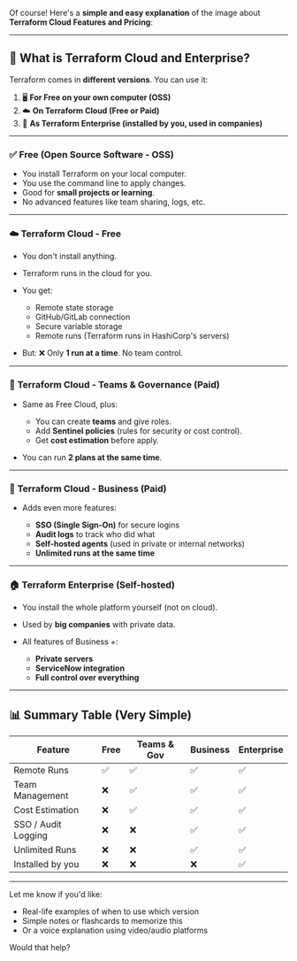 Of course! Here's a **simple and easy explanation** of the image about **Terraform Cloud Features and Pricing**:

---

## 🧩 **What is Terraform Cloud and Enterprise?**

Terraform comes in **different versions**. You can use it:

1. 🖥️ **For Free on your own computer (OSS)**
2. ☁️ **On Terraform Cloud (Free or Paid)**
3. 🏢 **As Terraform Enterprise (installed by you, used in companies)**

---

### ✅ **Free (Open Source Software - OSS)**

* You install Terraform on your local computer.
* You use the command line to apply changes.
* Good for **small projects or learning**.
* No advanced features like team sharing, logs, etc.

---

### ☁️ **Terraform Cloud - Free**

* You don't install anything.
* Terraform runs in the cloud for you.
* You get:

  * Remote state storage
  * GitHub/GitLab connection
  * Secure variable storage
  * Remote runs (Terraform runs in HashiCorp's servers)
* But: ❌ Only **1 run at a time**. No team control.

---

### 👥 **Terraform Cloud - Teams & Governance (Paid)**

* Same as Free Cloud, plus:

  * You can create **teams** and give roles.
  * Add **Sentinel policies** (rules for security or cost control).
  * Get **cost estimation** before apply.
* You can run **2 plans at the same time**.

---

### 🏢 **Terraform Cloud - Business (Paid)**

* Adds even more features:

  * **SSO (Single Sign-On)** for secure logins
  * **Audit logs** to track who did what
  * **Self-hosted agents** (used in private or internal networks)
  * **Unlimited runs at the same time**

---

### 🏠 **Terraform Enterprise (Self-hosted)**

* You install the whole platform yourself (not on cloud).
* Used by **big companies** with private data.
* All features of Business +:

  * **Private servers**
  * **ServiceNow integration**
  * **Full control over everything**

---

## 📊 Summary Table (Very Simple)

| Feature             | Free | Teams & Gov | Business | Enterprise |
| ------------------- | ---- | ----------- | -------- | ---------- |
| Remote Runs         | ✅    | ✅           | ✅        | ✅          |
| Team Management     | ❌    | ✅           | ✅        | ✅          |
| Cost Estimation     | ❌    | ✅           | ✅        | ✅          |
| SSO / Audit Logging | ❌    | ❌           | ✅        | ✅          |
| Unlimited Runs      | ❌    | ❌           | ✅        | ✅          |
| Installed by you    | ❌    | ❌           | ❌        | ✅          |

---

Let me know if you'd like:

* Real-life examples of when to use which version
* Simple notes or flashcards to memorize this
* Or a voice explanation using video/audio platforms

Would that help?

